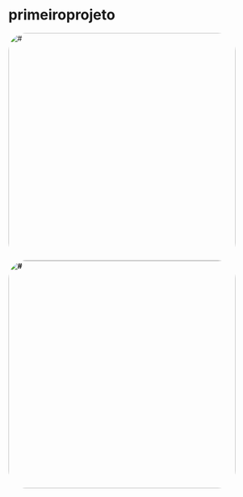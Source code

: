 # primeiroprojeto

<img align="center" alt="#" height="450" style="border-radius:35px;" src="https://media.discordapp.net/attachments/971165654352793643/977976804893659216/projetowecare.png?width=953&height=554">

<b>
<img align="center" alt="#" height="450" style="border-radius:35px;" src="https://media.discordapp.net/attachments/971165654352793643/977976805329870939/responsiveWECARE.png?width=539&height=555">

  
